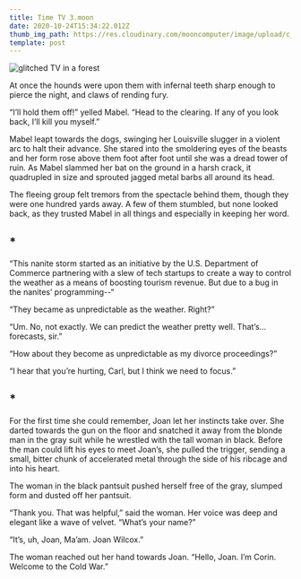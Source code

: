 ```yaml
---
title: Time TV 3.moon
date: 2020-10-24T15:34:22.012Z
thumb_img_path: https://res.cloudinary.com/mooncomputer/image/upload/c_scale,e_auto_saturation,h_300,q_auto:best/v1603553857/Moon%20Computer%20Blog/RTF/Time%20TV/time-tv-3--glitched.jpg
template: post
---
```

![glitched TV in a forest](https://res.cloudinary.com/mooncomputer/image/upload/c_scale,e_auto_saturation,h_800,q_auto:best/v1603553857/Moon%20Computer%20Blog/RTF/Time%20TV/time-tv-3--glitched.jpg "Time TV 3")

At once the hounds were upon them with infernal teeth sharp enough to pierce the night, and claws of rending fury. 

“I’ll hold them off!” yelled Mabel. “Head to the clearing. If any of you look back, I’ll kill you myself.”

Mabel leapt towards the dogs, swinging her Louisville slugger in a violent arc to halt their advance. She stared into the smoldering eyes of the beasts and her form rose above them foot after foot until she was a dread tower of ruin. As Mabel slammed her bat on the ground in a harsh crack, it quadrupled in size and sprouted jagged metal barbs all around its head.

The fleeing group felt tremors from the spectacle behind them, though they were one hundred yards away. A few of them stumbled, but none looked back, as they trusted Mabel in all things and especially in keeping her word.

## \*

“This nanite storm started as an initiative by the U.S. Department of Commerce partnering with a slew of tech startups to create a way to control the weather as a means of boosting tourism revenue. But due to a bug in the nanites’ programming--“

“They became as unpredictable as the weather. Right?” 

“Um. No, not exactly. We can predict the weather pretty well. That’s…forecasts, sir.”

“How about they become as unpredictable as my divorce proceedings?”

“I hear that you’re hurting, Carl, but I think we need to focus.”

## \*

For the first time she could remember, Joan let her instincts take over. She darted towards the gun on the floor and snatched it away from the blonde man in the gray suit while he wrestled with the tall woman in black. Before the man could lift his eyes to meet Joan’s, she pulled the trigger, sending a small, bitter chunk of accelerated metal through the side of his ribcage and into his heart. 

The woman in the black pantsuit pushed herself free of the gray, slumped form and dusted off her pantsuit. 

“Thank you. That was helpful,” said the woman. Her voice was deep and elegant like a wave of velvet. “What’s your name?”

“It’s, uh, Joan, Ma’am. Joan Wilcox.”

The woman reached out her hand towards Joan. “Hello, Joan. I’m Corin. Welcome to the Cold War.”